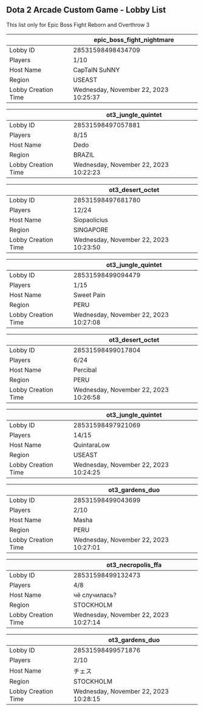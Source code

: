 ## Dota 2 Arcade Custom Game - Lobby List

This list only for Epic Boss Fight Reborn and Overthrow 3

|  | epic_boss_fight_nightmare |
| ------ | ------ |
| Lobby ID | 28531598498434709 |
| Players | 1/10 |
| Host Name | CapTaIN SuNNY |
| Region | USEAST |
| Lobby Creation Time | Wednesday, November 22, 2023 10:25:37 |


|  | ot3_jungle_quintet |
| ------ | ------ |
| Lobby ID | 28531598497057881 |
| Players | 8/15 |
| Host Name | Dedo |
| Region | BRAZIL |
| Lobby Creation Time | Wednesday, November 22, 2023 10:22:23 |


|  | ot3_desert_octet |
| ------ | ------ |
| Lobby ID | 28531598497681780 |
| Players | 12/24 |
| Host Name | Siopaolicius |
| Region | SINGAPORE |
| Lobby Creation Time | Wednesday, November 22, 2023 10:23:50 |


|  | ot3_jungle_quintet |
| ------ | ------ |
| Lobby ID | 28531598499094479 |
| Players | 1/15 |
| Host Name | Sweet Pain |
| Region | PERU |
| Lobby Creation Time | Wednesday, November 22, 2023 10:27:08 |


|  | ot3_desert_octet |
| ------ | ------ |
| Lobby ID | 28531598499017804 |
| Players | 6/24 |
| Host Name | Percibal |
| Region | PERU |
| Lobby Creation Time | Wednesday, November 22, 2023 10:26:58 |


|  | ot3_jungle_quintet |
| ------ | ------ |
| Lobby ID | 28531598497921069 |
| Players | 14/15 |
| Host Name | QuintaraLow |
| Region | USEAST |
| Lobby Creation Time | Wednesday, November 22, 2023 10:24:25 |


|  | ot3_gardens_duo |
| ------ | ------ |
| Lobby ID | 28531598499043699 |
| Players | 2/10 |
| Host Name | Masha |
| Region | PERU |
| Lobby Creation Time | Wednesday, November 22, 2023 10:27:01 |


|  | ot3_necropolis_ffa |
| ------ | ------ |
| Lobby ID | 28531598499132473 |
| Players | 4/8 |
| Host Name | чё случилась? |
| Region | STOCKHOLM |
| Lobby Creation Time | Wednesday, November 22, 2023 10:27:14 |


|  | ot3_gardens_duo |
| ------ | ------ |
| Lobby ID | 28531598499571876 |
| Players | 2/10 |
| Host Name | チェス |
| Region | STOCKHOLM |
| Lobby Creation Time | Wednesday, November 22, 2023 10:28:15 |


